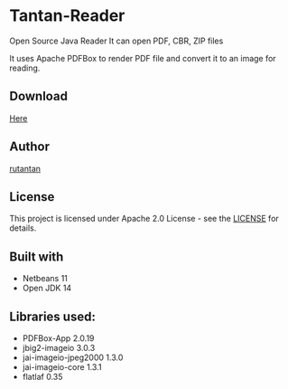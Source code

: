 # Tantan-Reader
Open Source Java Reader
It can open PDF, CBR, ZIP files

It uses Apache PDFBox to render PDF file and convert it to an image for reading.

## Download
[Here](https://github.com/rutantan/Tantan-Reader/releases)

## Author

[rutantan](https://github.com/rutantan/)

## License

This project is licensed under Apache 2.0 License - see the [LICENSE](LICENSE) for details.

## Built with

* Netbeans 11
* Open JDK 14

## Libraries used:

* PDFBox-App 2.0.19
* jbig2-imageio 3.0.3
* jai-imageio-jpeg2000 1.3.0
* jai-imageio-core 1.3.1
* flatlaf 0.35
